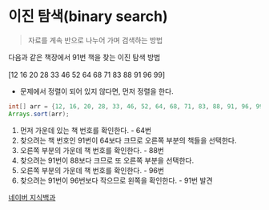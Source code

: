 # 이진 탐색(binary search)

> 자료를 계속 반으로 나누어 가며 검색하는 방법

다음과 같은 책장에서 91번 책을 찾는 이진 탐색 방법<br><br>
[12 16 20 28 33 46 52 64 68 71 83 88 91 96 99]

* 문제에서 정렬이 되어 있지 않다면, 먼저 정렬을 한다.

```java
int[] arr = {12, 16, 20, 28, 33, 46, 52, 64, 68, 71, 83, 88, 91, 96, 99};
Arrays.sort(arr);
```
1. 먼저 가운데 있는 책 번호를 확인한다. - 64번
2. 찾으려는 책 번호인 91번이 64보다 크므로 오른쪽 부분의 책들을 선택한다.
3. 오른쪽 부분의 가운데 책 번호를 확인한다. - 88번
4. 찾으려는 91번이 88보다 크므로 또 오른쪽 부분을 선택한다.
5. 오른쪽 부분의 가운데 책 번호를 확인한다. - 96번
6. 찾으려는 91번이 96번보다 작으므로 왼쪽을 확인한다. - 91번 발견

<a href="https://terms.naver.com/entry.naver?cid=58598&docId=3597414&categoryId=59316">네이버 지식백과</a>

